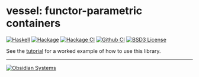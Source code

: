 # vessel: functor-parametric containers
[![Haskell](https://img.shields.io/badge/language-Haskell-orange.svg)](https://haskell.org) [![Hackage](https://img.shields.io/hackage/v/vessel.svg)](https://hackage.haskell.org/package/vessel) [![Hackage CI](https://matrix.hackage.haskell.org/api/v2/packages/vessel/badge)](https://matrix.hackage.haskell.org/#/package/vessel) [![Github CI](https://github.com/obsidiansystems/vessel/workflows/github-action/badge.svg)](https://github.com/obsidiansystems/vessel/actions) [![BSD3 License](https://img.shields.io/badge/license-BSD3-blue.svg)](https://github.com/obsidiansystems/vessel/blob/master/LICENSE)

See the [tutorial](https://github.com/obsidiansystems/vessel/blob/develop/tutorial/Tutorial.md) for a worked example of how to use this library.


***

[![Obsidian Systems](https://obsidian.systems/static/images/ObsidianSystemsLogo.svg)](https://obsidian.systems)

